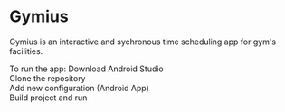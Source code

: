 # Gymius

Gymius is an interactive and sychronous time scheduling app for gym's facilities.

To run the app:
  Download Android Studio<br />
  Clone the repository<br />
  Add new configuration (Android App)<br />
  Build project and run<br />
